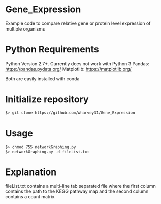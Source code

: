 # Gene_Expression

Example code to compare relative gene or protein level expression of multiple organisms

# Python Requirements

Python Version 2.7+. Currently does not work with Python 3
Pandas: https://pandas.pydata.org/
Matplotlib: https://matplotlib.org/

Both are easily installed with conda

# Initialize repository

   ```bash 
   $> git clone https://github.com/wharvey31/Gene_Expression
   ```
   
# Usage

   ```bash
   $> chmod 755 networkGraphing.py
   $> networkGraphing.py -d fileList.txt
   ```
   
# Explanation

fileList.txt contains a multi-line tab separated file where the first column contains the path to the KEGG pathway map and the second column contains a count matrix.

